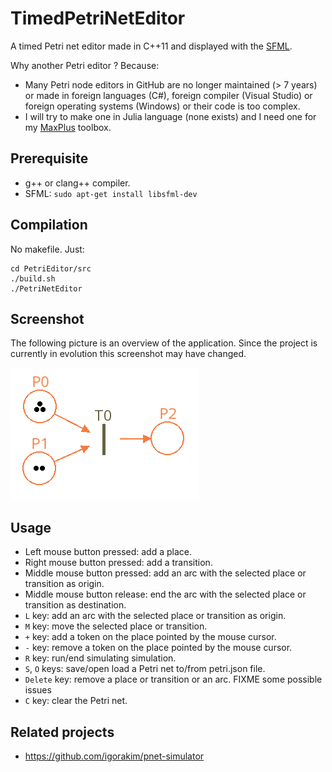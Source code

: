 # TimedPetriNetEditor

A timed Petri net editor made in C++11 and displayed with the [SFML](https://www.sfml-dev.org/index-fr.php).

Why another Petri editor ? Because:
- Many Petri node editors in GitHub are no longer maintained (> 7 years) or made in foreign languages (C#), foreign compiler (Visual Studio) or foreign operating systems (Windows) or their code is too complex.
- I will try to make one in Julia language (none exists) and I need one for my [MaxPlus](https://github.com/Lecrapouille/MaxPlus.jl) toolbox.

## Prerequisite

- g++ or clang++ compiler.
- SFML: `sudo apt-get install libsfml-dev`

## Compilation

No makefile. Just:

```
cd PetriEditor/src
./build.sh
./PetriNetEditor
```

## Screenshot

The following picture is an overview of the application. Since the project is currently in evolution this
screenshot may have changed.

![Petri](doc/Petri.png)

## Usage

- Left mouse button pressed: add a place.
- Right mouse button pressed: add a transition.
- Middle mouse button pressed: add an arc with the selected place or transition as origin.
- Middle mouse button release: end the arc with the selected place or transition as destination.
- `L` key: add an arc with the selected place or transition as origin.
- `M` key: move the selected place or transition.
- `+` key: add a token on the place pointed by the mouse cursor.
- `-` key: remove a token on the place pointed by the mouse cursor.
- `R` key: run/end simulating simulation.
- `S`, `O` keys: save/open load a Petri net to/from petri.json file.
- `Delete` key: remove a place or transition or an arc. FIXME some possible issues
- `C` key: clear the Petri net.

## Related projects

- https://github.com/igorakim/pnet-simulator

